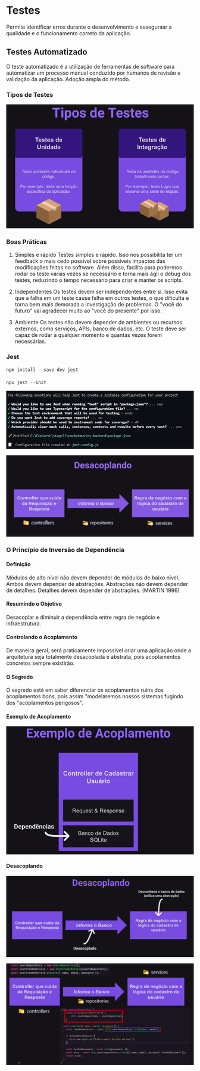# Testes

Permite identificar erros durante o desenvolvimento e
asseguraar a qualidade e o funcionamento correto da aplicação.

## Testes Automatizado

O teste automatizado é a utilização de ferramentas de
software para automatizar um processo manual
conduzido por humanos de revisão e validação da
aplicação. Adoção ampla do método.

### Tipos de Testes

![alt text](image.png)

### Boas Práticas

1. Simples e rápido
   Testes simples e rápido. Isso nos possibilita ter um feedback
   o mais cedo possível sobre possíveis impactos das modificações
   feitas no software. Além disso, facilita para podermos rodar
   os teste várias vezes se necessário e torna mais ágil o debug
   dos testes, reduzindo o tempo necessário para criar e manter
   os scripts.

2. Independentes
   Os testes devem ser independentes entre si. Isso evita que a
   falha em um teste cause falha em outros testes, o que dificulta
   e torna bem mais demorada a investigação de problemas. O "você
   do futuro" vai agradecer muito ao "você do presente" por isso.

3. Ambiente
   Os testes não devem depender de ambientes ou recursos externos, como
   serviços, APIs, banco de dados, etc. O teste deve ser capaz de rodar
   a qualquer momento e quantas vezes forem necessárias.

### Jest

```js
npm install --save-dev jest

npx jest --init
```

![alt text](image-1.png)

![alt text](image-2.png)

### O Princípio de Inversão de Dependência

#### Definição

Módulos de alto nível não devem depender de módulos de
baixo nível. Ambos devem depender de abstrações.
Abstrações não devem depender de detalhes.
Detalhes devem depender de abstrações. (MARTIN 1996)

#### Resumindo o Objetivo

Desacoplar e diminuir a dependência entre
regra de negócio e infraestrutura.

#### Controlando o Acoplamento

De maneira geral, será praticamente impossível criar
uma aplicação onde a arquitetura seja totalmente
desacoplada e abstrata, pois acoplamentos concretos
sempre existirão.

#### O Segredo

O segredo está em saber diferenciar os acoplamentos
ruins dos acoplamentos bons, pois assim "modelaremos
nossos sistemas fugindo dos "acoplamentos perigosos".

#### Exemplo de Acoplamento

![alt text](image-3.png)

#### Desacoplando

![alt text](image-4.png)

![alt text](image-5.png)
